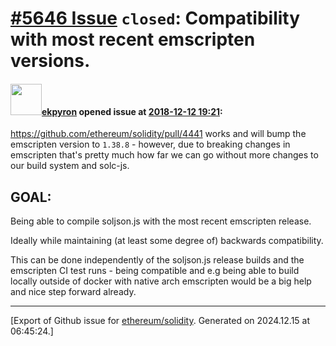 # [\#5646 Issue](https://github.com/ethereum/solidity/issues/5646) `closed`: Compatibility with most recent emscripten versions.

#### <img src="https://avatars.githubusercontent.com/u/1347491?v=4" width="50">[ekpyron](https://github.com/ekpyron) opened issue at [2018-12-12 19:21](https://github.com/ethereum/solidity/issues/5646):

https://github.com/ethereum/solidity/pull/4441 works and will bump the emscripten version to ``1.38.8`` - however, due to breaking changes in emscripten that's pretty much how far we can go without more changes to our build system and solc-js.

GOAL:
-------
Being able to compile soljson.js with the most recent emscripten release.

Ideally while maintaining (at least some degree of) backwards compatibility.

This can be done independently of the soljson.js release builds and the emscripten CI test runs - being compatible and e.g being able to build locally outside of docker with native arch emscripten would be a big help and nice step forward already.




-------------------------------------------------------------------------------



[Export of Github issue for [ethereum/solidity](https://github.com/ethereum/solidity). Generated on 2024.12.15 at 06:45:24.]
